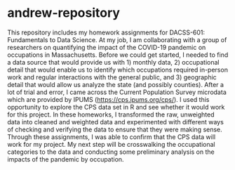 # andrew-repository
This repository includes my homework assignments for DACSS-601: Fundamentals to Data Science. At my job, I am collaborating with a group of researchers on quantifying the impact of the COVID-19 pandemic on occupations in Massachusetts. Before we could get started, I needed to find a data source that would provide us with 1) monthly data, 2) occupational detail that would enable us to identify which occupations required in-person work and regular interactions with the general public, and 3) geographic detail that would allow us analyze the state (and possibly counties). After a lot of trial and error, I came across the Current Population Survey microdata which are provided by IPUMS (https://cps.ipums.org/cps/).  I used this opportunity to explore the CPS data set in R and see whether it would work for this project. In these homeworks, I transformed the raw, unweighted data into cleaned and weighted data and experimented with different ways of checking and verifying the data to ensure that they were making sense. Through these assignments, I was able to confirm that the CPS data will work for my project. My next step will be crosswalking the occupational categories to the data and conducting some preliminary analysis on the impacts of the pandemic by occupation. 

